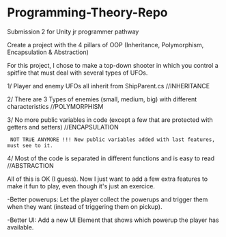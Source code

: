 # Programming-Theory-Repo
Submission 2 for Unity jr programmer pathway

Create a project with the 4 pillars of OOP (Inheritance, Polymorphism, Encapsulation & Abstraction)

For this project, I chose to make a top-down shooter in which you control a spitfire that must deal with several types of UFOs.

1/ Player and enemy UFOs all inherit from ShipParent.cs //INHERITANCE

2/ There are 3 Types of enemies (small, medium, big) with different characteristics //POLYMORPHISM

3/ No more public variables in code (except a few that are protected with getters and setters) //ENCAPSULATION
     
     NOT TRUE ANYMORE !!! New public variables added with last features, must see to it.

4/ Most of the code is separated in different functions and is easy to read //ABSTRACTION


All of this is OK (I guess).
Now I just want to add a few extra features to make it fun to play, even though it's just an exercice. 

-Better powerups: Let the player collect the powerups and trigger them when they want (instead of triggering them on pickup).

-Better UI: Add a new UI Element that shows which powerup the player has available.
